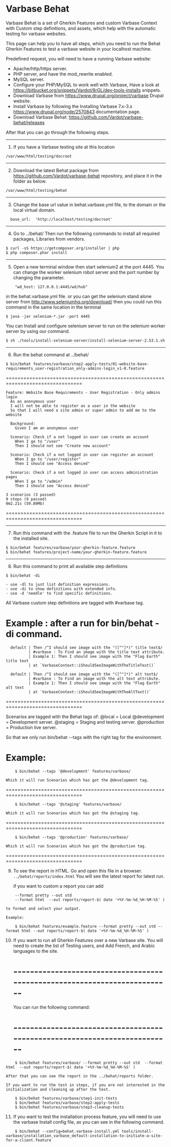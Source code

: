 # Varbase Behat

  Varbase Behat is a set of Gherkin Features and custom Varbase Context with
 Custom step definitions, and assets, which help with the automatic testing
 for varbase websites.


   This page can help  you to have all steps, which you need to run the
 Behat Gherkin Features to test a varbase website in your localhost machine.


 Predefined request, you will need to have a running Varbase website:
   - Apache/http/https server.
   - PHP server, and have the mod_rewrite enabled.
   - MySQL server.
   - Configure your PHP/MySQL to work well with Varbase, Have a look at
     https://bitbucket.org/snippets/Vardot/8rGL/dev-tools-installs snippets.
   - Download Varbase from https://www.drupal.org/project/varbase Drupal website.
   - Install Varbase by following the  Installing Varbase 7.x-3.x
     https://www.drupal.org/node/2570843 documentation page.
   - Download Varbase Behat:
     https://github.com/Vardot/varbase-behat/releases

 After that you can go through the following steps.

--------------------------------------------------------------------------------
1. If you have a Varbase testing site at this location
```
/var/www/html/testing/docroot
```

--------------------------------------------------------------------------------
2. Download the latest Behat package from https://github.com/Vardot/varbase-behat
   repository, and place it in the folder as below.
```
/var/www/html/testing/behat
```

--------------------------------------------------------------------------------
3. Change the base url value in behat.varbase.yml file, to the domain or the
   local virtual domain.
```
  base_url:  'http://localhost/testing/docroot'
```

--------------------------------------------------------------------------------
4. Go to ../behat/ Then run the
  following commands to install all required packages, Libraries from vendors.

```
$ curl -sS https://getcomposer.org/installer | php
$ php composer.phar install
```

--------------------------------------------------------------------------------
5. Open a new terminal window then start selenium2 at the port 4445. You can
   change the worker selenium robot server and the port number by changing the parameter.
```
    "wd_host: 127.0.0.1:4445/wd/hub"
```

  in the behat.varbase.yml file.
  or you can get the selenium stand alone server from
  http://www.seleniumhq.org/download/ 
  then you could run this command in the same location in the terminal

```
$ java -jar selenium-*.jar -port 4445
```

You can Install and configure selenium server to run on the selenium worker
server  by using our command.

```
$ sh ./tools/install-selenium-server/install-selenium-server-2.53.1.sh
```

--------------------------------------------------------------------------------
6. Run the behat command at ../behat/

```
$ bin/behat features/varbase/step2-apply-tests/01-website-base-requirements_user-registration_only-admins-login_v1-0.feature
```

================================================================================
```
Feature: Website Base Requirements - User Registration - Only admins login
  As an anonymous user
  I will not be able to register as a user in the website
  So that I will need a site admin or super admin to add me to the website

  Background: 
    Given I am an anonymous user

  Scenario: Check if a not logged in user can create an account
    When I go to "/user"
    Then I should not see "Create new account"

  Scenario: Check if a not logged in user can register an account
    When I go to "/user/register"
    Then I should see "Access denied"

  Scenario: Check if a not logged in user can access administration pages
    When I go to "/admin"
    Then I should see "Access denied"

3 scenarios (3 passed)
9 steps (9 passed)
0m2.21s (59.89Mb)
```
================================================================================

--------------------------------------------------------------------------------
7. Run this command with the .feature file to run the Gherkin Script in it to the installed site.
```
$ bin/behat features/varbase/your-gherkin-feature.feature
$ bin/behat features/project-name/your-gherkin-feature.feature
```
--------------------------------------------------------------------------------
8. Run this command to print all available step definitions
```
$ bin/behat -di
```

    - use -dl to just list definition expressions.
    - use -di to show definitions with extended info.
    - use -d 'needle' to find specific definitions.

 All Varbase custom step definitions are tagged with #varbase tag.

  Example : after a run for  bin/behat -di command.
================================================================================
```
  default | Then /^I should see image with the "([^"]*)" title text$/
          | #varbase : To Find an image with the title text attribute.
          | Example 1: Then I should see image with the "Flag Earth" title text
          | at `VarbaseContext::iShouldSeeImageWithTheTitleText()`

  default | Then /^I should see image with the "([^"]*)" alt text$/
          | #varbase : To Find an image with the alt text attribute.
          | Example 1: Then I should see image with the "Flag Earth" alt text
          | at `VarbaseContext::iShouldSeeImageWithTheAltText()`
```
================================================================================

 Scenarios are tagged with the Behat tags of:
   @local = Local 
   @development = Development server.
   @staging = Staging and testing server.
   @production = Production live server.

   So that we only run bin/behat --tags with the right tag for the environment.

   Example:
================================================================================
```
    $ bin/behat --tags '@development' features/varbase/
```

    Which it will run Scenarios which has got the @development tag.

================================================================================
```
    $ bin/behat --tags '@staging' features/varbase/
```
    Which it will run Scenarios which has got the @staging tag.

================================================================================
```
    $ bin/behat --tags '@production' features/varbase/
```
    Which it will run Scenarios which has got the @production tag.

================================================================================

9. To see the report in HTML. Go and open this file in a browser.
    ```../behat/reports/index.html```
    You will see the latest report for latest run.

    if you want to custom a report you can add
```
    --format pretty --out std
    --format html  --out reports/report-$( date '+%Y-%m-%d_%H-%M-%S' )
```

    to format and select your output.

    Example:
```
    $ bin/behat features/example.feature --format pretty --out std --format html --out reports/report-$( date '+%Y-%m-%d_%H-%M-%S' )
```

10. If you want to run all Gherkin Features over a new Varbase site.
    You will need to create the list of Testing users, and Add French, and Arabic
    languages to the site.

    # --------------------------------------------------------------------------
     You can run the following command:
    # --------------------------------------------------------------------------
```
    $ bin/behat features/varbase/ --format pretty --out std  --format html  --out reports/report-$( date '+%Y-%m-%d_%H-%M-%S' )
```
    After that you can see the report in the ../behat/reports folder.

    If you want to run the test in steps, if you are not interested in the
    initialization and cleaning up after the test.
```
    $ bin/behat features/varbase/step1-init-tests
    $ bin/behat features/varbase/step2-apply-tests
    $ bin/behat features/varbase/step3-cleanup-tests
```

11. If you want to test the installation process feature, you will need to use the varbase
    Install config file, as you can see in the following command.
```
    $ bin/behat --config=behat.varbase-install.yml tools/install-varbase/installation_varbase_default-installation-to-initiate-a-site-for-a-client.feature
```
